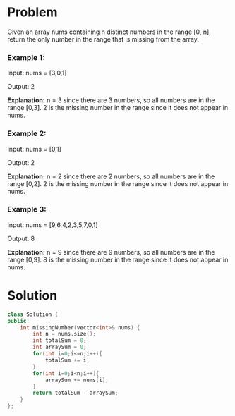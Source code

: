 # Problem
Given an array nums containing n distinct numbers in the range [0, n], return the only number in the range that is missing from the array.

 

### Example 1:

Input: nums = [3,0,1]

Output: 2

**Explanation:**
n = 3 since there are 3 numbers, so all numbers are in the range [0,3]. 2 is the missing number in the range since it does not appear in nums.

### Example 2:

Input: nums = [0,1]

Output: 2

**Explanation:**
n = 2 since there are 2 numbers, so all numbers are in the range [0,2]. 2 is the missing number in the range since it does not appear in nums.

### Example 3: 

Input: nums = [9,6,4,2,3,5,7,0,1]

Output: 8

**Explanation:**
n = 9 since there are 9 numbers, so all numbers are in the range [0,9]. 8 is the missing number in the range since it does not appear in nums.

# Solution

``` cpp
class Solution {
public:
    int missingNumber(vector<int>& nums) {
        int n = nums.size();
        int totalSum = 0;
        int arraySum = 0;
        for(int i=0;i<=n;i++){
            totalSum += i;
        }
        for(int i=0;i<n;i++){
            arraySum += nums[i];
        }
        return totalSum - arraySum;
    }
};
```